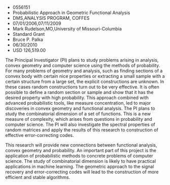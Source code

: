 
* 0556151
* Probabilistic Approach in Geometric Functional Analysis
* DMS,ANALYSIS PROGRAM, COFFES
* 07/01/2006,07/11/2009
* Mark Rudelson,MO,University of Missouri-Columbia
* Standard Grant
* Bruce P. Palka
* 06/30/2010
* USD 126,519.00

The Principal Investigator (PI) plans to study problems arising in analysis,
convex geometry and computer science using the methods of probability. For many
problems of geometry and analysis, such as finding sections of a convex body
with certain nice properties or extracting a small sample with a certain
structure from a large set, the explicit constructions are unknown. In these
cases random constructions turn out to be very effective. It is often possible
to define a random section or sample and show that it has the desired property
with high probability. This approach combined with advanced probabilistic tools,
like measure concentration, led to major discoveries in convex geometry and
functional analysis. The PI plans to study the combinatorial dimension of a set
of functions. This is a new measure of complexity, which arises from questions
in probability and computer science. The PI will also investigate the spectral
properties of random matrices and apply the results of this research to
construction of effective error-correcting codes.

This research will provide new connections between functional analysis, convex
geometry and probability. An important part of this project is the application
of probabilistic methods to concrete problems of computer science. The study of
combinatorial dimension is likely to have practical applications in machine
learning. The geometric approach to the signal recovery and error-correcting
codes will lead to the construction of more efficient and stable algorithms.
